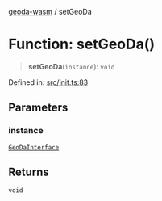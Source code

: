 [geoda-wasm](../globals.md) / setGeoDa

# Function: setGeoDa()

> **setGeoDa**(`instance`): `void`

Defined in: [src/init.ts:83](https://github.com/GeoDaCenter/geoda-lib/blob/d16e85157b1f26754a712ea4c9a3cf18ab0e7b74/src/js/src/init.ts#L83)

## Parameters

### instance

[`GeoDaInterface`](../interfaces/GeoDaInterface.md)

## Returns

`void`
